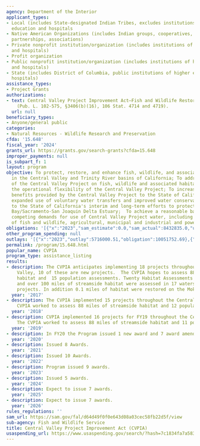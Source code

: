 ```yaml
---
agency: Department of the Interior
applicant_types:
- Local (includes State-designated Indian Tribes, excludes institutions of higher
  education and hospitals
- Native American Organizations (includes Indian groups, cooperatives, corporations,
  partnerships, associations)
- Private nonprofit institution/organization (includes institutions of higher education
  and hospitals)
- Profit organization
- Public nonprofit institution/organization (includes institutions of higher education
  and hospitals)
- State (includes District of Columbia, public institutions of higher education and
  hospitals)
assistance_types:
- Project Grants
authorizations:
- text: Central Valley Project Improvement Act—Fish and Wildlife Restoration Activities
    (Pub. L. 102-575, §3406(b)(16), 106 Stat. 4714 and 4719).
  url: null
beneficiary_types:
- Anyone/general public
categories:
- Natural Resources - Wildlife Research and Preservation
cfda: '15.648'
fiscal_year: '2024'
grants_url: https://grants.gov/search-grants?cfda=15.648
improper_payments: null
is_subpart_f: 1
layout: program
objective: To protect, restore, and enhance fish, wildlife, and associated habitats
  in the Central Valley and Trinity River basins of California; To address impacts
  of the Central Valley Project on fish, wildlife and associated habitats; To improve
  the operational flexibility of the Central Valley Project; To increase water-related
  benefits provided by the Central Valley Project to the State of California through
  expanded use of voluntary water transfers and improved water conservation; To contribute
  to the State of California's interim and long-term efforts to protect the San Francisco
  Bay/Sacramento-San Joaquin Delta Estuary;  To achieve a reasonable balance among
  competing demands for use of Central Valley Project water, including the requirements
  of fish and wildlife, agricultural, municipal and industrial and power contractors.
obligations: '[{"x":"2023","sam_estimate":0.0,"sam_actual":8432835.0,"usa_spending_actual":8889488.71},{"x":"2024","sam_estimate":0.0,"sam_actual":7120934.0,"usa_spending_actual":3938462.02},{"x":"2025","sam_estimate":0.0,"sam_actual":10000000.0,"usa_spending_actual":6139093.5}]'
other_program_spending: null
outlays: '[{"x":"2023","outlay":5716000.51,"obligation":10051752.69},{"x":"2024","outlay":1123931.34,"obligation":3589524.12},{"x":"2025","outlay":0.0,"obligation":4071521.5}]'
permalink: /program/15.648.html
popular_name: CVPIA
program_type: assistance_listing
results:
- description: The CVPIA anticipates implementing 18 projects throughout the Central
    Valley, 10 of these are new projects.  The CVPIA hopes to assess 88 miles of streamside
    habitat and  15 population assessments. Twenty Habitat Assessments were completed
    and over 100 miles of streamside habitat were assessed in 17 watershed specific
    projects. In addition 0.1 miles of habitat were restored on the Mokelumne River.
  year: '2017'
- description: The CVPIA implemented 15 projects throughout the Central Valley.  The
    CVPIA worked to assess 88 miles of streamside habitat and 12 population assessments.
  year: '2018'
- description: CVPIA implemented 16 projects for FY19 throughout the Central Valley.
    The CVPIA worked to assess 88 miles of streamside habitat and 11 population assessments.
  year: '2019'
- description: In FY20 the Program issued 1 new award and 7 award amendments.
  year: '2020'
- description: Issued 8 Awards.
  year: '2021'
- description: Issued 10 Awards.
  year: '2022'
- description: Program issued 9 awards.
  year: '2023'
- description: Issued 5 awards.
  year: '2024'
- description: Expect to issue 7 awards.
  year: '2025'
- description: Expect to issue 7 awards.
  year: '2026'
rules_regulations: ''
sam_url: https://sam.gov/fal/d64d49f0f0e643d08a03cec58fb22d5f/view
sub-agency: Fish and Wildlife Service
title: Central Valley Project Improvement Act (CVPIA)
usaspending_url: https://www.usaspending.gov/search/?hash=7c1834fa7a583d4c7cd123be4964f861
---
```

